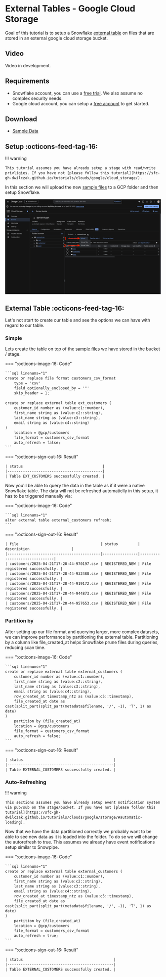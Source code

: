 # External Tables - Google Cloud Storage
Goal of this tutorial is to setup a Snowflake [external table](https://docs.snowflake.com/en/sql-reference/sql/create-external-table#examples) on files that are stored in an external google cloud storage bucket.

## Video
Video in development.

## Requirements
- Snowflake account, you can use a [free trial](https://signup.snowflake.com/). We also assume no complex security needs.
- Google cloud account, you can setup a [free account](https://cloud.google.com/) to get started.

## Download
- [Sample Data](https://sfc-gh-dwilczak.github.io/tutorials/clouds/google/external/files/data.zip)

## Setup :octicons-feed-tag-16:
!!! warning 

    This tutorial assumes you have already setup a stage with read/write privligies. If you have not [please follow this tutorial](https://sfc-gh-dwilczak.github.io/tutorials/clouds/google/cloud_storage/).
    
In this section we will upload the new [sample files](https://sfc-gh-dwilczak.github.io/tutorials/clouds/google/external/files/data.zip) to a GCP folder and then setup Snowflake.

![Add to bucket](images/01.png)

## External Table :octicons-feed-tag-16:
Let's not start to create our table and see the options we can have with regard to our table.

### Simple
Lets create the table on top of the [sample files](https://sfc-gh-dwilczak.github.io/tutorials/clouds/google/external/files/data.zip) we have stored in the bucket / stage.

=== ":octicons-image-16: Code"

    ```sql linenums="1"
    create or replace file format customers_csv_format
        type = 'csv'
        field_optionally_enclosed_by = '"'
        skip_header = 1;

    create or replace external table ext_customers (
        customer_id number as (value:c1::number),
        first_name string as (value:c2::string),
        last_name string as (value:c3::string),
        email string as (value:c4::string)
    )
        location = @gcp/customers
        file_format = customers_csv_format
        auto_refresh = false;
    ```

=== ":octicons-sign-out-16: Result"

    | status                                    |
    |-------------------------------------------|
    | Table EXT_CUSTOMERS successfully created. |

Now you'll be able to query the data in the table as if it were a native Snowflake table. The data will not be refreshed automaticlly in this setup, it has to be triggered manually via:

=== ":octicons-image-16: Code"

    ```sql linenums="1"
    alter external table external_customers refresh;
    ```

=== ":octicons-sign-out-16: Result"

    | file                                     | status         | description                   |
    |------------------------------------------|----------------|-------------------------------|
    | customers/2025-04-21T17-20-44-970197.csv | REGISTERED_NEW | File registered successfully. |
    | customers/2025-04-21T17-20-44-932488.csv | REGISTERED_NEW | File registered successfully. |
    | customers/2025-04-21T17-20-44-919172.csv | REGISTERED_NEW | File registered successfully. |
    | customers/2025-04-21T17-20-44-944873.csv | REGISTERED_NEW | File registered successfully. |
    | customers/2025-04-21T17-20-44-957653.csv | REGISTERED_NEW | File registered successfully. |



### Partition by
After setting up our file format and querying larger, more complex datasets, we can improve performance by partitioning the external table. Partitioning by a column like file_created_at helps Snowflake prune files during queries, reducing scan time.

=== ":octicons-image-16: Code"

    ```sql linenums="1"
    create or replace external table external_customers (
        customer_id number as (value:c1::number),
        first_name string as (value:c2::string),
        last_name string as (value:c3::string),
        email string as (value:c4::string),
        row_created_at timestamp_ntz as (value:c5::timestamp),
        file_created_at date as cast(split_part(split_part(metadata$filename, '/', -1), 'T', 1) as date)
    )
        partition by (file_created_at)
        location = @gcp/customers
        file_format = customers_csv_format
        auto_refresh = false;
    ```

=== ":octicons-sign-out-16: Result"

    | status                                         |
    |------------------------------------------------|
    | Table EXTERNAL_CUSTOMERS successfully created. |


### Auto-Refreshing

!!! warning 

    This sections assumes you have already setup event notification system via pub/sub on the stage/bucket. If you have not [please follow this tutorial](https://sfc-gh-dwilczak.github.io/tutorials/clouds/google/storage/#automatic-loading).

Now that we have the data partitioned correctly we probably want to be able to see new data as it is loaded into the folder. To do se we will change the autorefresh to true. This assumes we already have event notifications setup similar to Snowpipe.

=== ":octicons-image-16: Code"

    ```sql linenums="1"
    create or replace external table external_customers (
        customer_id number as (value:c1::number),
        first_name string as (value:c2::string),
        last_name string as (value:c3::string),
        email string as (value:c4::string),
        row_created_at timestamp_ntz as (value:c5::timestamp),
        file_created_at date as cast(split_part(split_part(metadata$filename, '/', -1), 'T', 1) as date)
    )
        partition by (file_created_at)
        location = @gcp/customers
        file_format = customers_csv_format
        auto_refresh = true;
    ```

=== ":octicons-sign-out-16: Result"

    | status                                         |
    |------------------------------------------------|
    | Table EXTERNAL_CUSTOMERS successfully created. |
